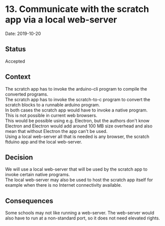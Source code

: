 # 13. Communicate with the scratch app via a local web-server

Date: 2019-10-20

## Status

Accepted

## Context

The scratch app has to invoke the arduino-cli program to compile the converted programs.  
The scratch app has to invoke the scratch-to-c program to convert the scratch blocks to a runnable arduino program.  
In both cases the scratch app would have to invoke a native program.  
This is not possible in current web browsers.  
This would be possible using e.g. Electron, but the authors don't know Electron and Electron would add around 100 MB size overhead and also mean that without Electron the app can't be used.  
Using a local web-server all that is needed is any browser, the scratch ftduino app and the local web-server.  

## Decision

We will use a local web-server that will be used by the scratch app to invoke certain native programs.  
The local web-server may also be used to host the scratch app itself for example when there is no Internet connectivity available.

## Consequences

Some schools may not like running a web-server. The web-server would also have to run at a non-standard port, so it does not need elevated rights.
